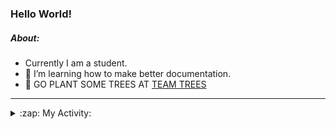 ### Hello World!

##### About:
- Currently I am a student.
- 🌱 I’m learning how to make better documentation.
- 🌱 GO PLANT SOME TREES AT [TEAM TREES](https://teamtrees.org/)

---
<details>
  <summary>:zap: My Activity:</summary>
  
<!--START_SECTION:waka-->
![Code Time](http://img.shields.io/badge/Code%20Time-1%2C145%20hrs%2016%20mins-blue)

**I'm a Night 🦉** 

```text
🌞 Morning                1352 commits        ██░░░░░░░░░░░░░░░░░░░░░░░   09.02 % 
🌆 Daytime                5376 commits        █████████░░░░░░░░░░░░░░░░   35.85 % 
🌃 Evening                4307 commits        ███████░░░░░░░░░░░░░░░░░░   28.72 % 
🌙 Night                  3959 commits        ███████░░░░░░░░░░░░░░░░░░   26.40 % 
```
📅 **I'm Most Productive on Wednesday** 

```text
Monday                   2278 commits        ████░░░░░░░░░░░░░░░░░░░░░   15.19 % 
Tuesday                  1934 commits        ███░░░░░░░░░░░░░░░░░░░░░░   12.90 % 
Wednesday                3469 commits        ██████░░░░░░░░░░░░░░░░░░░   23.14 % 
Thursday                 1826 commits        ███░░░░░░░░░░░░░░░░░░░░░░   12.18 % 
Friday                   1464 commits        ██░░░░░░░░░░░░░░░░░░░░░░░   09.76 % 
Saturday                 1345 commits        ██░░░░░░░░░░░░░░░░░░░░░░░   08.97 % 
Sunday                   2678 commits        ████░░░░░░░░░░░░░░░░░░░░░   17.86 % 
```


📊 **This Week I Spent My Time On** 

```text
🔥 Editors: 
VS Code                  2 hrs 48 mins       █████████████████████████   100.00 % 

🐱‍💻 Projects: 
praise                   2 hrs 12 mins       ████████████████████░░░░░   78.77 % 
giveth-dapps-v2          35 mins             █████░░░░░░░░░░░░░░░░░░░░   21.23 % 
```


 Last Updated on 06/07/2023 07:09:46 UTC
<!--END_SECTION:waka-->
</details>
